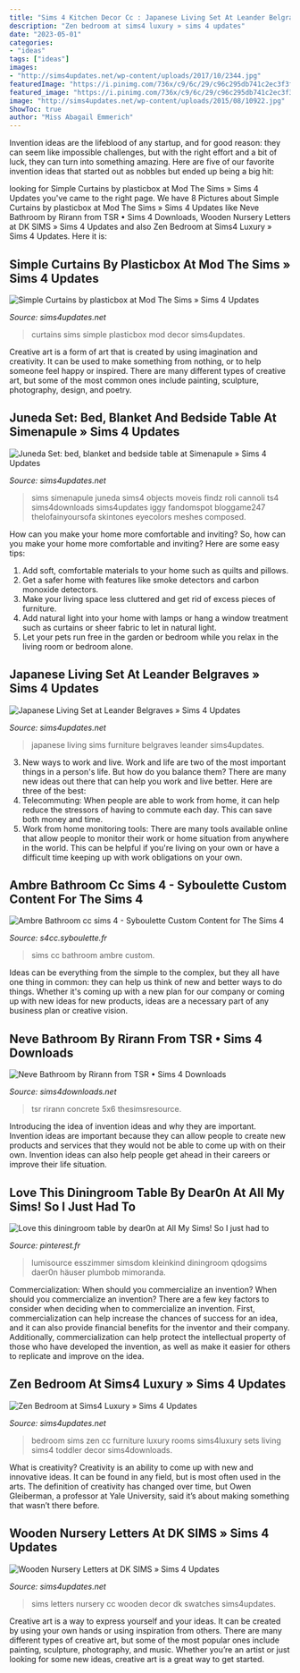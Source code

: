 ```yaml
---
title: "Sims 4 Kitchen Decor Cc : Japanese Living Set At Leander Belgraves » Sims 4 Updates"
description: "Zen bedroom at sims4 luxury » sims 4 updates"
date: "2023-05-01"
categories:
- "ideas"
tags: ["ideas"]
images:
- "http://sims4updates.net/wp-content/uploads/2017/10/2344.jpg"
featuredImage: "https://i.pinimg.com/736x/c9/6c/29/c96c295db741c2ec3f3fd70cacb1fdfe.jpg"
featured_image: "https://i.pinimg.com/736x/c9/6c/29/c96c295db741c2ec3f3fd70cacb1fdfe.jpg"
image: "http://sims4updates.net/wp-content/uploads/2015/08/10922.jpg"
ShowToc: true
author: "Miss Abagail Emmerich"
---
```



Invention ideas are the lifeblood of any startup, and for good reason: they can seem like impossible challenges, but with the right effort and a bit of luck, they can turn into something amazing. Here are five of our favorite invention ideas that started out as nobbles but ended up being a big hit:

	

		
looking for Simple Curtains by plasticbox at Mod The Sims » Sims 4 Updates you've came to the right page. We have 8 Pictures about Simple Curtains by plasticbox at Mod The Sims » Sims 4 Updates like Neve Bathroom by Rirann from TSR • Sims 4 Downloads, Wooden Nursery Letters at DK SIMS » Sims 4 Updates and also Zen Bedroom at Sims4 Luxury » Sims 4 Updates. Here it is:
		
    
## Simple Curtains By Plasticbox At Mod The Sims » Sims 4 Updates

<img loading=lazy src="http://sims4updates.net/wp-content/uploads/2015/08/10922.jpg" onerror="this.onerror=null;this.src='https://tse4.mm.bing.net/th?id=OIP.o7WxiM_6x1MFlFc6zCSa0gHaFm&amp;pid=15.1';" alt="Simple Curtains by plasticbox at Mod The Sims » Sims 4 Updates">

_Source: sims4updates.net_

>curtains sims simple plasticbox mod decor sims4updates. 

	

Creative art is a form of art that is created by using imagination and creativity. It can be used to make something from nothing, or to help someone feel happy or inspired. There are many different types of creative art, but some of the most common ones include painting, sculpture, photography, design, and poetry.

    
## Juneda Set: Bed, Blanket And Bedside Table At Simenapule » Sims 4 Updates

<img loading=lazy src="http://sims4updates.net/wp-content/uploads/2020/03/1573.jpg" onerror="this.onerror=null;this.src='https://tse4.mm.bing.net/th?id=OIP.AQvAFrINF5GH2pIiYWGnSwHaGf&amp;pid=15.1';" alt="Juneda Set: bed, blanket and bedside table at Simenapule » Sims 4 Updates">

_Source: sims4updates.net_

>sims simenapule juneda sims4 objects moveis findz roli cannoli ts4 sims4downloads sims4updates iggy fandomspot bloggame247 thelofainyoursofa skintones eyecolors meshes composed. 

	

How can you make your home more comfortable and inviting?
So, how can you make your home more comfortable and inviting? Here are some easy tips: 
1. Add soft, comfortable materials to your home such as quilts and pillows. 
2. Get a safer home with features like smoke detectors and carbon monoxide detectors. 
3. Make your living space less cluttered and get rid of excess pieces of furniture. 
4. Add natural light into your home with lamps or hang a window treatment such as curtains or sheer fabric to let in natural light. 
5. Let your pets run free in the garden or bedroom while you relax in the living room or bedroom alone.

    
## Japanese Living Set At Leander Belgraves » Sims 4 Updates

<img loading=lazy src="http://sims4updates.net/wp-content/uploads/2015/05/8226.jpg" onerror="this.onerror=null;this.src='https://tse3.mm.bing.net/th?id=OIP.7tsCTAGs2e_g3gE7QmpLRgHaFj&amp;pid=15.1';" alt="Japanese Living Set at Leander Belgraves » Sims 4 Updates">

_Source: sims4updates.net_

>japanese living sims furniture belgraves leander sims4updates. 

	

3. New ways to work and live.
Work and life are two of the most important things in a person's life. But how do you balance them? There are many new ideas out there that can help you work and live better. Here are three of the best: 
1. Telecommuting: When people are able to work from home, it can help reduce the stressors of having to commute each day. This can save both money and time. 
2. Work from home monitoring tools: There are many tools available online that allow people to monitor their work or home situation from anywhere in the world. This can be helpful if you're living on your own or have a difficult time keeping up with work obligations on your own. 

    
## Ambre Bathroom Cc Sims 4 - Syboulette Custom Content For The Sims 4

<img loading=lazy src="https://s4cc.syboulette.fr/wp-content/uploads/2021/02/Sims4set_Ambre_4.jpg" onerror="this.onerror=null;this.src='https://tse4.mm.bing.net/th?id=OIP.TCD0JYU4GQEKwWNostvUegHaFj&amp;pid=15.1';" alt="Ambre Bathroom cc sims 4 - Syboulette Custom Content for The Sims 4">

_Source: s4cc.syboulette.fr_

>sims cc bathroom ambre custom. 

	

Ideas can be everything from the simple to the complex, but they all have one thing in common: they can help us think of new and better ways to do things. Whether it's coming up with a new plan for our company or coming up with new ideas for new products, ideas are a necessary part of any business plan or creative vision.

    
## Neve Bathroom By Rirann From TSR • Sims 4 Downloads

<img loading=lazy src="https://sims4downloads.net/wp-content/uploads/2021/04/Neve-Bathroom-sims-4-cc.jpg" onerror="this.onerror=null;this.src='https://tse3.mm.bing.net/th?id=OIP.EBbQfIwXkQp4Z6wMxDUG3wHaFj&amp;pid=15.1';" alt="Neve Bathroom by Rirann from TSR • Sims 4 Downloads">

_Source: sims4downloads.net_

>tsr rirann concrete 5x6 thesimsresource. 

	

Introducing the idea of invention ideas and why they are important.
Invention ideas are important because they can allow people to create new products and services that they would not be able to come up with on their own. Invention ideas can also help people get ahead in their careers or improve their life situation.

    
## Love This Diningroom Table By Dear0n At All My Sims! So I Just Had To

<img loading=lazy src="https://i.pinimg.com/736x/c9/6c/29/c96c295db741c2ec3f3fd70cacb1fdfe.jpg" onerror="this.onerror=null;this.src='https://tse2.mm.bing.net/th?id=OIP.xpudc2eazFTu1c_0ir3TaQHaFZ&amp;pid=15.1';" alt="Love this diningroom table by dear0n at All My Sims! So I just had to">

_Source: pinterest.fr_

>lumisource esszimmer simsdom kleinkind diningroom qdogsims daer0n häuser plumbob mimoranda. 

	

Commercialization: When should you commercialize an invention?
When should you commercialize an invention? 
There are a few key factors to consider when deciding when to commercialize an invention. First, commercialization can help increase the chances of success for an idea, and it can also provide financial benefits for the inventor and their company. Additionally, commercialization can help protect the intellectual property of those who have developed the invention, as well as make it easier for others to replicate and improve on the idea.

    
## Zen Bedroom At Sims4 Luxury » Sims 4 Updates

<img loading=lazy src="http://sims4updates.net/wp-content/uploads/2017/10/2344.jpg" onerror="this.onerror=null;this.src='https://tse4.mm.bing.net/th?id=OIP.vMe0YE0U_TUb9mFUjMv1gAHaEk&amp;pid=15.1';" alt="Zen Bedroom at Sims4 Luxury » Sims 4 Updates">

_Source: sims4updates.net_

>bedroom sims zen cc furniture luxury rooms sims4luxury sets living sims4 toddler decor sims4downloads. 

	

What is creativity?
Creativity is an ability to come up with new and innovative ideas. It can be found in any field, but is most often used in the arts. The definition of creativity has changed over time, but Owen Gleiberman, a professor at Yale University, said it’s about making something that wasn’t there before.

    
## Wooden Nursery Letters At DK SIMS » Sims 4 Updates

<img loading=lazy src="http://sims4updates.net/wp-content/uploads/2020/06/933.jpg" onerror="this.onerror=null;this.src='https://tse3.mm.bing.net/th?id=OIP.ZJGS9aDal3sAvqaFQXKQdAHaFj&amp;pid=15.1';" alt="Wooden Nursery Letters at DK SIMS » Sims 4 Updates">

_Source: sims4updates.net_

>sims letters nursery cc wooden decor dk swatches sims4updates. 

	

Creative art is a way to express yourself and your ideas. It can be created by using your own hands or using inspiration from others. There are many different types of creative art, but some of the most popular ones include painting, sculpture, photography, and music. Whether you’re an artist or just looking for some new ideas, creative art is a great way to get started.

